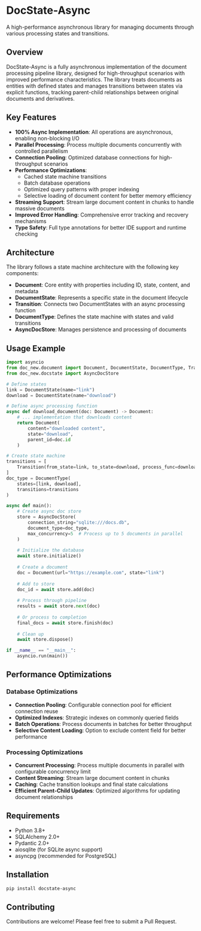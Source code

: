 # DocState-Async

A high-performance asynchronous library for managing documents through various processing states and transitions.

## Overview

DocState-Async is a fully asynchronous implementation of the document processing pipeline library, designed for high-throughput scenarios with improved performance characteristics. The library treats documents as entities with defined states and manages transitions between states via explicit functions, tracking parent-child relationships between original documents and derivatives.

## Key Features

- **100% Async Implementation**: All operations are asynchronous, enabling non-blocking I/O
- **Parallel Processing**: Process multiple documents concurrently with controlled parallelism
- **Connection Pooling**: Optimized database connections for high-throughput scenarios
- **Performance Optimizations**:
  - Cached state machine transitions
  - Batch database operations
  - Optimized query patterns with proper indexing
  - Selective loading of document content for better memory efficiency
- **Streaming Support**: Stream large document content in chunks to handle massive documents
- **Improved Error Handling**: Comprehensive error tracking and recovery mechanisms
- **Type Safety**: Full type annotations for better IDE support and runtime checking

## Architecture

The library follows a state machine architecture with the following key components:

- **Document**: Core entity with properties including ID, state, content, and metadata
- **DocumentState**: Represents a specific state in the document lifecycle
- **Transition**: Connects two DocumentStates with an async processing function
- **DocumentType**: Defines the state machine with states and valid transitions
- **AsyncDocStore**: Manages persistence and processing of documents

## Usage Example

```python
import asyncio
from doc_new.document import Document, DocumentState, DocumentType, Transition
from doc_new.docstate import AsyncDocStore

# Define states
link = DocumentState(name="link")
download = DocumentState(name="download")

# Define async processing function
async def download_document(doc: Document) -> Document:
    # ... implementation that downloads content
    return Document(
        content="downloaded content",
        state="download",
        parent_id=doc.id
    )

# Create state machine
transitions = [
    Transition(from_state=link, to_state=download, process_func=download_document)
]
doc_type = DocumentType(
    states=[link, download],
    transitions=transitions
)

async def main():
    # Create async doc store
    store = AsyncDocStore(
        connection_string="sqlite:///docs.db", 
        document_type=doc_type,
        max_concurrency=5  # Process up to 5 documents in parallel
    )
    
    # Initialize the database
    await store.initialize()
    
    # Create a document
    doc = Document(url="https://example.com", state="link")
    
    # Add to store
    doc_id = await store.add(doc)
    
    # Process through pipeline
    results = await store.next(doc)
    
    # Or process to completion
    final_docs = await store.finish(doc)
    
    # Clean up
    await store.dispose()

if __name__ == "__main__":
    asyncio.run(main())
```

## Performance Optimizations

### Database Optimizations

- **Connection Pooling**: Configurable connection pool for efficient connection reuse
- **Optimized Indexes**: Strategic indexes on commonly queried fields
- **Batch Operations**: Process documents in batches for better throughput
- **Selective Content Loading**: Option to exclude content field for better performance

### Processing Optimizations

- **Concurrent Processing**: Process multiple documents in parallel with configurable concurrency limit
- **Content Streaming**: Stream large document content in chunks
- **Caching**: Cache transition lookups and final state calculations
- **Efficient Parent-Child Updates**: Optimized algorithms for updating document relationships

## Requirements

- Python 3.8+
- SQLAlchemy 2.0+
- Pydantic 2.0+
- aiosqlite (for SQLite async support)
- asyncpg (recommended for PostgreSQL)

## Installation

```bash
pip install docstate-async
```

## Contributing

Contributions are welcome! Please feel free to submit a Pull Request.
